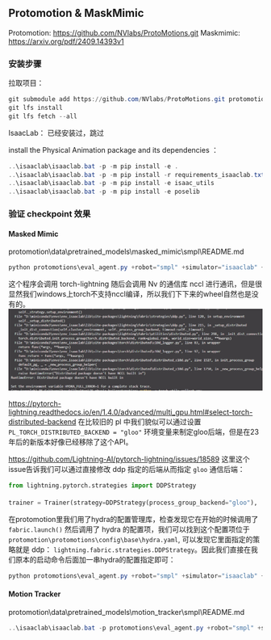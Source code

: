 ## Protomotion & MaskMimic
Protomotion: https://github.com/NVlabs/ProtoMotions.git
Maskmimic: https://arxiv.org/pdf/2409.14393v1

### 安装步骤
拉取项目：
```ps1
git submodule add https://github.com/NVlabs/ProtoMotions.git protomotion
git lfs install
git lfs fetch --all
```

IsaacLab：
已经安装过，跳过

install the Physical Animation package and its dependencies ：
```ps1
..\isaaclab\isaaclab.bat -p -m pip install -e .
..\isaaclab\isaaclab.bat -p -m pip install -r requirements_isaaclab.txt
..\isaaclab\isaaclab.bat -p -m pip install -e isaac_utils
..\isaaclab\isaaclab.bat -p -m pip install -e poselib
```

### 验证 checkpoint 效果

#### Masked Mimic
protomotion\data\pretrained_models\masked_mimic\smpl\README.md

```ps1
python protomotions\eval_agent.py +robot="smpl" +simulator="isaaclab" +motion_file="protomotion/data/motions/smpl_humanoid_walk.npy" +checkpoint="data/pretrained_models/masked_mimic/smpl/last.ckpt"
```
这个程序会调用 torch-lightning 随后会调用 Nv 的通信库 nccl 进行通讯，但是很显然我们windows上torch不支持nccl编译，所以我们下下来的wheel自然也是没有的。
![alt text](image-19.png)

https://pytorch-lightning.readthedocs.io/en/1.4.0/advanced/multi_gpu.html#select-torch-distributed-backend
在比较旧的 pl 中我们貌似可以通过设置 `PL_TORCH_DISTRIBUTED_BACKEND = "gloo"` 环境变量来制定gloo后端，但是在23年后的新版本好像已经移除了这个API。

https://github.com/Lightning-AI/pytorch-lightning/issues/18589
这里这个issue告诉我们可以通过直接修改 ddp 指定的后端从而指定 `gloo` 通信后端：
```python
from lightning.pytorch.strategies import DDPStrategy

trainer = Trainer(strategy=DDPStrategy(process_group_backend="gloo"), ...)
```
在protomotion里我们用了hydra的配置管理库，检查发现它在开始的时候调用了 `fabric.launch()` 然后调用了 hydra 的配置项，我们可以找到这个配置项位于 `protomotion\protomotions\config\base\hydra.yaml`, 可以发现它里面指定的策略就是 ddp： `lightning.fabric.strategies.DDPStrategy`。因此我们直接在我们原本的启动命令后面加一串hydra的配置指定即可：
```ps1
python protomotions\eval_agent.py +robot="smpl" +simulator="isaaclab" +motion_file="protomotion/data/motions/smpl_humanoid_walk.npy" +checkpoint="data/pretrained_models/masked_mimic/smpl/last.ckpt" +fabric.strategy.process_group_backend="gloo"
```

#### Motion Tracker
protomotion\data\pretrained_models\motion_tracker\smpl\README.md

```ps1
..\isaaclab\isaaclab.bat -p protomotions\eval_agent.py +robot="smpl" +simulator="isaaclab" +motion_file="protomotion/data/motions/smpl_humanoid_walk.npy" +checkpoint="{data/pretrained_models/motion_tracker/smpl/last.ckpt"
```